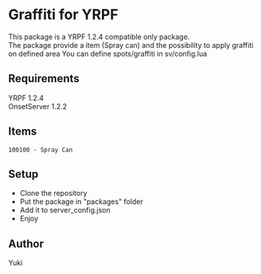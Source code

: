# Graffiti for YRPF
This package is a YRPF 1.2.4 compatible only package.  
The package provide a item (Spray can) and the possibility to apply graffiti on defined area 
You can define spots/graffiti in sv/config.lua

## Requirements
YRPF 1.2.4  
OnsetServer 1.2.2

## Items
```
100100 - Spray Can
```

## Setup
- Clone the repository
- Put the package in "packages" folder
- Add it to server_config.json
- Enjoy

## Author
Yuki